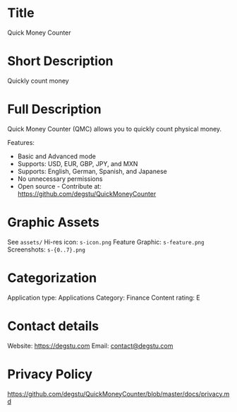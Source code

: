 # Title
Quick Money Counter

# Short Description
Quickly count money

# Full Description
Quick Money Counter (QMC) allows you to quickly count physical money.

Features:
* Basic and Advanced mode
* Supports: USD, EUR, GBP, JPY, and MXN
* Supports: English, German, Spanish, and Japanese
* No unnecessary permissions
* Open source - Contribute at: https://github.com/degstu/QuickMoneyCounter

# Graphic Assets
See `assets/`
Hi-res icon: `s-icon.png`
Feature Graphic: `s-feature.png`
Screenshots: `s-{0..7}.png`

# Categorization
Application type: Applications
Category: Finance
Content rating: E

# Contact details
Website: https://degstu.com
Email: contact@degstu.com

# Privacy Policy
https://github.com/degstu/QuickMoneyCounter/blob/master/docs/privacy.md